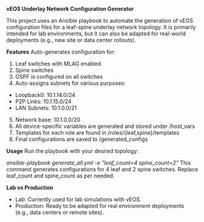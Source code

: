 **vEOS Underlay Network Configuration Generator**

This project uses an Ansible playbook to automate the generation of vEOS configuration files for a leaf-spine underlay network topology. It is primarily intended for lab environments, but it can also be adapted for real-world deployments (e.g., new site or data center rollouts).


**Features**
Auto-generates configuration for:
1. Leaf switches with MLAG enabled
2. Spine switches
3. OSPF is configured on all switches
4. Auto-assigns subnets for various purposes:
- Loopback0: 10.1.14.0/24
- P2P Links: 10.1.15.0/24
- LAN Subnets: 10.1.0.0/21
5. Network base: 10.1.0.0/20
6. All device-specific variables are generated and stored under /host_vars
7. Templates for each role are found in /roles/{leaf,spine}/templates
8. Final configurations are saved to /generated_configs

**Usage**
Run the playbook with your desired topology:

_ansible-playbook generate_all.yml -e "leaf_count=4 spine_count=2"_ 
This command generates configurations for 4 leaf and 2 spine switches. Replace leaf_count and spine_count as per needed.

**Lab vs Production**
- Lab: Currently used for lab simulations with vEOS.
- Production: Ready to be adapted for real environment deployments (e.g., data centers or remote sites).
